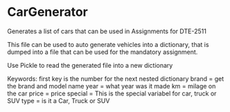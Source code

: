 # CarGenerator
Generates a list of cars that can be used in Assignments for DTE-2511

This file can be used to auto generate vehicles into a dictionary, that is dumped into a file that can be used for the mandatory assignment.

Use Pickle to read the generated file into a new dictionary

Keywords: 
first key is the number for the next nested dictionary
brand   = get the brand and model name
year    = what year was it made
km      = milage on the car
price   = price
special = This is the special variabel for car, truck or SUV
type    = is it a Car, Truck or SUV

